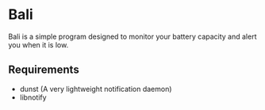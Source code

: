 # Bali 

Bali is a simple program designed to monitor your battery capacity and alert
you when it is low.  

## Requirements  
* dunst (A very lightweight notification daemon)
* libnotify
